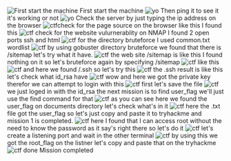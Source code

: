 ![First start the machine](1.png) First start the machine
![yo](1.1.png)
Then ping it to see it it's working or not
![yo](2.png) Check the server by just typing the ip address on the browser
![ctf](3.png)check for the page source on the browser like this I found this
![ctf](3-1.png) check for the website vulurnerablity on NMAP I found 2 open ports ssh and html
![ctf](4.png) for the directory bruteforce I used common.txt wordlist
![ctf](6.png) by using gobuster directory bruteforce we found that there is /sitemap let's try what it have.
![ctf](5.png) the web site /sitemap is like this I found nothing on it so let's bruteforce again by specifying /sitemap
![ctf](7.png) like this
![ctf](8.png) and here we found /.ssh so let's try this
![ctf](9.png) the .ssh result is like this let's check what id_rsa have
![ctf](10.png) wow and here we got the private key therefor we can attempt to login with this
![ctf](11.png) first let's save the file
![ctf](12.png) we just loged in with the id_rsa the next mission is to find user_flag we'll just use the find command for that
![ctf](13.png) as you can see here we found the user_flag on documents directory let's check what's in it
![ctf](14.png) here the .txt file got the user_flag so let's just copy and paste it to tryhackme and mission 1 is completed.
![ctf](15.png) here I found that I can access root without the need to know the password as it say's right there so let's do it
![ctf](16.png) let's create a listening port and wait in the other terminal
![ctf](17.png) by using this we got the root_flag on the listner let's copy and paste that on the tryhackme
![ctf](18.png) done Mission completed 